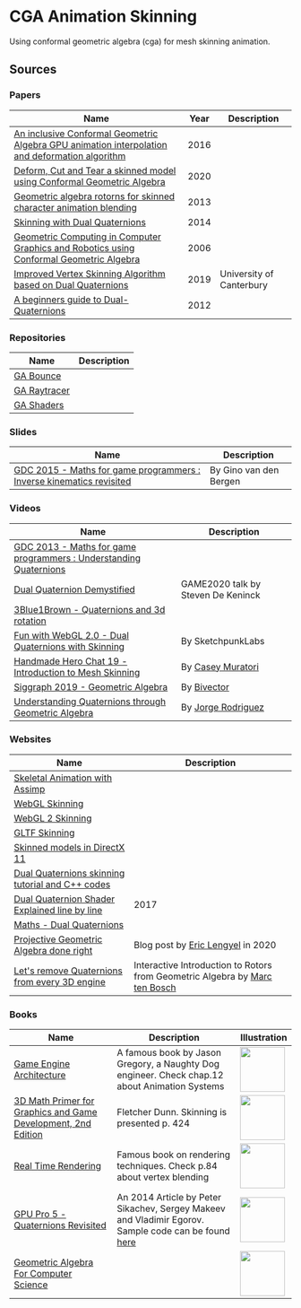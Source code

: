# CGA Animation Skinning

Using conformal geometric algebra (cga) for mesh skinning animation.

## Sources

### Papers

| Name | Year | Description |
| --- | --- | --- |
| [An inclusive Conformal Geometric Algebra GPU animation interpolation and deformation algorithm](http://www.gaalop.de/wp-content/uploads/CGI_CGA_Paper.pdf) | 2016 | |
| [Deform, Cut and Tear a skinned model using Conformal Geometric Algebra](https://arxiv.org/pdf/2007.04464v2.pdf) | 2020 | |
| [Geometric algebra rotorns for skinned character animation blending](http://george.papagiannakis.org/wp-content/uploads/2013/09/GArotorsForSkinnedCharacterAnimationBlending-1.5.pdf) | 2013 | |
| [Skinning with Dual Quaternions](https://team.inria.fr/imagine/files/2014/10/skinning_dual_quaternions.pdf) | 2014 | |
| [Geometric Computing in Computer Graphics and Robotics using Conformal Geometric Algebra](http://tuprints.ulb.tu-darmstadt.de/764/1/DissertationDH061213.pdf) | 2006 | |
| [Improved Vertex Skinning Algorithm based on Dual Quaternions](https://ir.canterbury.ac.nz/bitstream/handle/10092/16776/Yin,%20Hao_Msc%20Thesis.pdf) | 2019 | University of Canterbury |
| [A beginners guide to Dual-Quaternions](https://cs.gmu.edu/~jmlien/teaching/cs451/uploads/Main/dual-quaternion.pdf) | 2012 | |

### Repositories

| Name | Description |
| --- | --- |
| [GA Bounce](https://github.com/qcoumes/ga-bounce) | |
| [GA Raytracer](https://github.com/torresf/ga-raytracer) | |
| [GA Shaders](https://github.com/dragonbleapiece/GAShaders) | |

### Slides

| Name | Description |
| --- | --- |
| [GDC 2015 - Maths for game programmers : Inverse kinematics revisited](http://www.dtecta.com/files/GDC15_VanDenBergen_Gino_Math_Tut.pdf) | By Gino van den Bergen |

### Videos

| Name | Description |
| --- | --- |
| [GDC 2013 - Maths for game programmers : Understanding Quaternions](https://www.gdcvault.com/play/1017653/Math-for-Game-Programmers-Understanding) | |
| [Dual Quaternion Demystified](https://www.youtube.com/watch?v=ichOiuBoBoQ) | GAME2020 talk by Steven De Keninck |
| [3Blue1Brown - Quaternions and 3d rotation](https://www.youtube.com/watch?v=zjMuIxRvygQ) | |
| [Fun with WebGL 2.0 - Dual Quaternions with Skinning](https://www.youtube.com/watch?v=pUeBOymcEw0) | By SketchpunkLabs |
| [Handmade Hero Chat 19 - Introduction to Mesh Skinning](https://www.youtube.com/watch?v=sd-d4Z7utVM) | By [Casey Muratori](https://handmade.network/m/cmuratori) |
| [Siggraph 2019 - Geometric Algebra](https://www.youtube.com/watch?v=tX4H_ctggYo) | By [Bivector](https://bivector.net/) |
| [Understanding Quaternions through Geometric Algebra](https://www.youtube.com/watch?v=eo2HNCTV78s) | By [Jorge Rodriguez](https://www.youtube.com/channel/UCEhBM2x5MG9-e_JSOzU068w) |

### Websites

| Name | Description |
| --- | --- |
| [Skeletal Animation with Assimp](http://ogldev.atspace.co.uk/www/tutorial38/tutorial38.html) | |
| [WebGL Skinning](https://webglfundamentals.org/webgl/lessons/webgl-skinning.html) | |
| [WebGL 2 Skinning](https://webgl2fundamentals.org/webgl/lessons/webgl-skinning.html) | |
| [GLTF Skinning](https://github.com/KhronosGroup/glTF-Tutorials/blob/master/gltfTutorial/gltfTutorial_020_Skins.md) | |
| [Skinned models in DirectX 11](http://www.richardssoftware.net/2013/10/skinned-models-in-directx-11-with.html) | |
| [Dual Quaternions skinning tutorial and C++ codes](http://rodolphe-vaillant.fr/?e=29) | |
| [Dual Quaternion Shader Explained line by line](https://www.chinedufn.com/dual-quaternion-shader-explained/) | 2017 |
| [Maths - Dual Quaternions](https://www.euclideanspace.com/maths/algebra/realNormedAlgebra/other/dualQuaternion/index.htm) | |
| [Projective Geometric Algebra done right](http://terathon.com/blog/projective-geometric-algebra-done-right/) | Blog post by [Eric Lengyel](http://www.terathon.com/lengyel/) in 2020 |
| [Let's remove Quaternions from every 3D engine](https://marctenbosch.com/quaternions/) | Interactive Introduction to Rotors from Geometric Algebra by [Marc ten Bosch](https://marctenbosch.com/) |

### Books

| Name                                                         | Description                                                  | Illustration |
| ------------------------------------------------------------ | ------------------------------------------------------------ | ------------ |
| [Game Engine Architecture](https://www.gameenginebook.com/)  | A famous book by Jason Gregory, a Naughty Dog engineer. Check chap.12 about Animation Systems       | <img width="80" src="https://www.amazon.fr/images/I/41Hz1rTfm4L._SX260_.jpg">            |
| [3D Math Primer for Graphics and Game Development, 2nd Edition](https://www.crcpress.com/3D-Math-Primer-for-Graphics-and-Game-Development/Dunn/p/book/9781568817231) | Fletcher Dunn. Skinning is presented p. 424 | <img width="80" src="https://images.tandf.co.uk/common/jackets/amazon/978156881/9781568817231.jpg"> |
| [Real Time Rendering](http://www.realtimerendering.com/book.html) | Famous book on rendering techniques. Check p.84 about vertex blending                          | <img width="80" src="https://images-na.ssl-images-amazon.com/images/I/81E9-e9Ek+L.jpg">       
| [GPU Pro 5 - Quaternions Revisited](http://gpupro.blogspot.com/search/label/Skinning) | An 2014 Article by Peter Sikachev, Sergey Makeev and Vladimir Egorov. Sample code can be found [here](https://github.com/SergeyMakeev/Quaternions-Revisited) | <img width="80" src="https://images-na.ssl-images-amazon.com/images/I/51ew7AfD8SL._SX258_BO1,204,203,200_.jpg"> |
| [Geometric Algebra For Computer Science](https://geometricalgebra.org/) | | <img width="80" src="https://geometricalgebra.org/images/cover.png"> |
